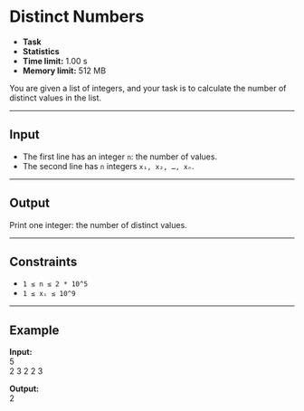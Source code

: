 # Distinct Numbers

- **Task**
- **Statistics**
- **Time limit:** 1.00 s
- **Memory limit:** 512 MB

You are given a list of integers, and your task is to calculate the number of distinct values in the list.

---

## Input

- The first line has an integer `n`: the number of values.
- The second line has `n` integers `x₁, x₂, …, xₙ`.

---

## Output

Print one integer: the number of distinct values.

---

## Constraints

- `1 ≤ n ≤ 2 * 10^5`
- `1 ≤ xᵢ ≤ 10^9`

---

## Example

**Input:**  
5  
2 3 2 2 3

**Output:**  
2
